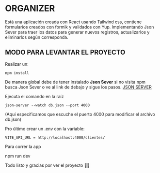 # ORGANIZER
Está una aplicación creada con React usando Tailwind css, contiene formularios creados con formik y validados con Yup.
Implementando Json Sever para traer los datos para generar nuevos registros, actualizarlos y eliminarlos según corresponda.

## MODO PARA LEVANTAR EL PROYECTO

Realizar un:

    npm install 

De manera global debe de tener instalado **Json Sever** si no visita npm busca Json Sever o ve al link de debajo y sigue los pasos.
[JSON SERVER](https://www.npmjs.com/package/json-server)

Ejecuta el comando en la raíz

    json-server --watch db.json --port 4000

(Aquí especificamos que escuche el puerto 4000 para modificar el archivo db.json)

Pro último crear un .env con la variable:

    VITE_API_URL = http://localhost:4000/clientes/ 

Para correr la app 

npm run dev

Todo listo y gracias por ver el proyecto 👋🏻
